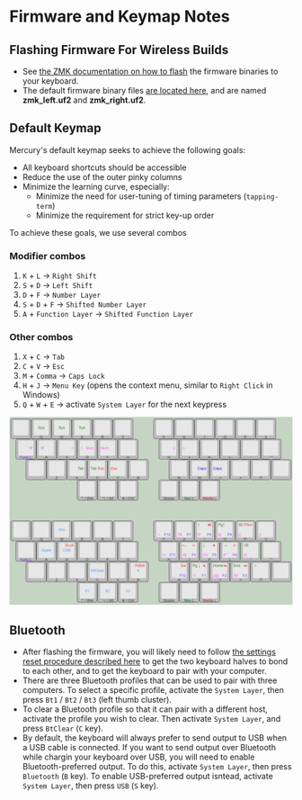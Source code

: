 # Firmware and Keymap Notes



## Flashing Firmware For Wireless Builds
- See [the ZMK documentation on how to flash](https://zmk.dev/docs/user-setup#flashing-uf2-files) the firmware binaries to your keyboard.
- The default firmware binary files [are located here](/Firmware/), and are named **zmk_left.uf2** and **zmk_right.uf2**.

 

## Default Keymap
Mercury's default keymap seeks to achieve the following goals:
* All keyboard shortcuts should be accessible
* Reduce the use of the outer pinky columns
* Minimize the learning curve, especially:
  * Minimize the need for user-tuning of timing parameters (`tapping-term`)
  * Minimize the requirement for strict key-up order

To achieve these goals, we use several combos

### Modifier combos
1. `K` + `L` -> `Right Shift`
1. `S` + `D` -> `Left Shift`
1. `D` + `F` -> `Number Layer`
1. `S` + `D` + `F` -> `Shifted Number Layer`
1. `A` + `Function Layer` -> `Shifted Function Layer`

### Other combos
1. `X` + `C` -> `Tab`
1. `C` + `V` -> `Esc`
1. `M` + `Comma` -> `Caps Lock`
1. `H` + `J` -> `Menu Key` (opens the context menu, similar to `Right Click` in Windows)
1. `Q` + `W` + `E` -> activate `System Layer` for the next keypress

![keymap](/images/keymap.png)



## Bluetooth 
- After flashing the firmware, you will likely need to follow [the settings reset procedure described here](https://zmk.dev/docs/troubleshooting#split-keyboard-halves-unable-to-pair) to get the two keyboard halves to bond to each other, and to get the keyboard to pair with your computer.
- There are three Bluetooth profiles that can be used to pair with three computers. To select a specific profile, activate the `System Layer`, then press `Bt1` / `Bt2` / `Bt3` (left thumb cluster).
- To clear a Bluetooth profile so that it can pair with a different host, activate the profile you wish to clear. Then activate `System Layer`, and press  `BtClear` (`C` key).
- By default, the keyboard will always prefer to send output to USB when a USB cable is connected. If you want to send output over Bluetooth while chargin your keyboard over USB, you will need to enable Bluetooth-preferred output. To do this, activate `System Layer`, then press `Bluetooth` (`B` key). To enable USB-preferred output isntead, activate `System Layer`, then press `USB` (`S` key).